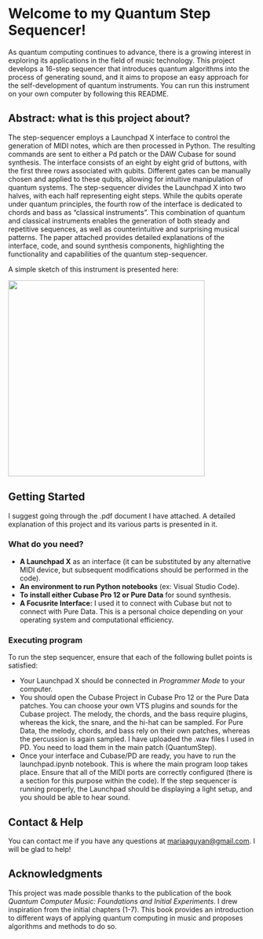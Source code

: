 # Welcome to my Quantum Step Sequencer!

As quantum computing continues to advance, there is a growing interest in exploring its applications in the field of music technology. This project develops a 16-step sequencer that introduces quantum algorithms into the process of generating sound, and it aims to propose an easy approach for the self-development of quantum instruments. You can run this instrument on your own computer by following this README.

## Abstract: what is this project about?

The step-sequencer employs a Launchpad X interface to control the generation of MIDI notes, which are then processed in Python. The resulting commands are sent to either a Pd patch or the DAW Cubase for sound synthesis. The interface consists of an eight by eight grid of buttons, with the first three rows associated with qubits. Different gates can be manually chosen and applied to these qubits, allowing for intuitive manipulation of quantum systems. The step-sequencer divides the Launchpad X into two halves, with each half representing eight steps. While the qubits operate under quantum principles, the fourth row of the interface is dedicated to chords and bass as “classical instruments”. This combination of quantum and classical instruments enables the generation of both steady and repetitive sequences, as well as counterintuitive and surprising musical patterns. The paper attached provides detailed explanations of the interface, code, and sound synthesis components, highlighting the functionality and capabilities of the quantum step-sequencer.

A simple sketch of this instrument is presented here: 

<img src="https://github.com/maria-aguado/Quantum-Step-Sequencer/assets/114862739/d84418f6-1896-458f-b961-6066412c9172" width="400" />

## Getting Started

I suggest going through the .pdf document I have attached. A detailed explanation of this project and its various parts is presented in it. 

### What do you need?

* **A Launchpad X** as an interface (it can be substituted by any alternative MIDI device, but subsequent modifications should be performed in the code).
* **An environment to run Python notebooks** (ex: Visual Studio Code).
* **To install either Cubase Pro 12 or Pure Data** for sound synthesis.
* **A Focusrite Interface:** I used it to connect with Cubase but not to connect with Pure Data. This is a personal choice depending on your operating system and computational efficiency.

### Executing program

To run the step sequencer, ensure that each of the following bullet points is satisfied:

* Your Launchpad X should be connected in _Programmer Mode_ to your computer.
* You should open the Cubase Project in Cubase Pro 12 or the Pure Data patches. You can choose your own VTS plugins and sounds for the Cubase project. The melody, the chords, and the bass require plugins, whereas the kick, the snare, and the hi-hat can be sampled. For Pure Data, the melody, chords, and bass rely on their own patches, whereas the percussion is again sampled. I have uploaded the .wav files I used in PD. You need to load them in the main patch (QuantumStep).
* Once your interface and Cubase/PD are ready, you have to run the launchpad.ipynb notebook. This is where the main program loop takes place. Ensure that all of the MIDI ports are correctly configured (there is a section for this purpose within the code). If the step sequencer is running properly, the Launchpad should be displaying a light setup, and you should be able to hear sound.

## Contact & Help

You can contact me if you have any questions at mariaaguyan@gmail.com. I will be glad to help!

## Acknowledgments

This project was made possible thanks to the publication of the book _Quantum Computer Music: Foundations and Initial Experiments_. I drew inspiration from the initial chapters (1-7). This book provides an introduction to different ways of applying quantum computing in music and proposes algorithms and methods to do so.
